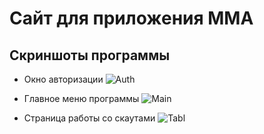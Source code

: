  # Сайт для приложения MMA
 ## Скриншоты программы
 - Окно авторизации
 ![Auth](C:\Users\rzvan\MMA\docs\interfaceAuth.png)

 - Главное меню программы
 ![Main](C:\Users\rzvan\MMA\docs\Main.png)
 - Страница работы со скаутами
 ![Tabl](C:\Users\rzvan\MMA\docs\Tabl.png)
